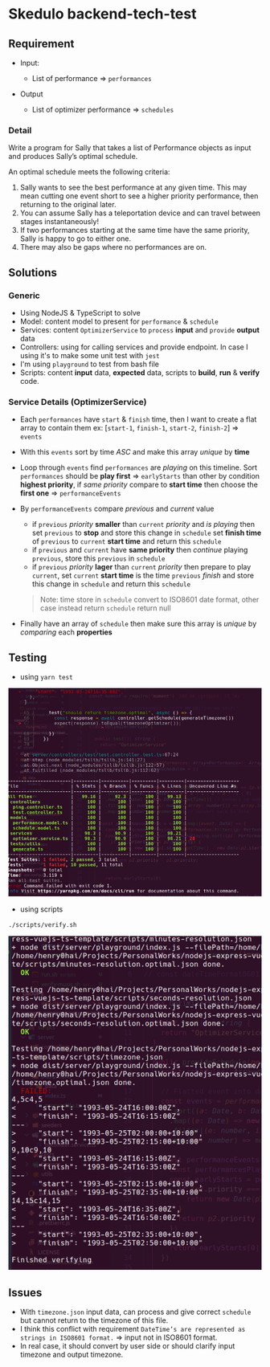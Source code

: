 # Skedulo backend-tech-test

## Requirement

- Input:
  - List of performance => `performances`

- Output
  - List of optimizer performance => `schedules`

### Detail

Write a program for Sally that takes a list of Performance objects as input and produces Sally’s optimal schedule. 

An optimal schedule meets the following criteria: 
1. Sally wants to see the best performance at any given time. This may mean cutting one event short to see a higher priority performance, then returning to the original later. 
2. You can assume Sally has a teleportation device and can travel between stages instantaneously! 
3. If two performances starting at the same time have the same priority, Sally is happy to go to either one. 
4. There may also be gaps where no performances are on. 

## Solutions

### Generic

- Using NodeJS & TypeScript to solve
- Model: content model to present for `performance` & `schedule`
- Services: content `OptimizerService` to `process` **input** and `provide` **output** data
- Controllers: using for calling services and provide endpoint. In case I using it's to make some unit test with `jest`
- I'm using `playground` to test from bash file
- Scripts: content **input** data, **expected** data, scripts to **build**, **run** & **verify** code.

### Service Details (OptimizerService)

- Each `performances` have `start` & `finish` time, then I want to create a flat array to contain them ex: [`start-1`, `finish-1`, `start-2`, `finish-2`] => `events`

- With this `events` sort by time *ASC* and make this array *unique* by **time**

- Loop through `events` find `performances` are *playing* on this timeline. Sort `performances` should be **play first** => `earlyStarts` than other by condition **highest priority**, if *same priority* compare to **start time** then choose the **first one** => `performanceEvents`

- By `performanceEvents` compare *previous* and *current* value
  - if `previous` *priority* **smaller** than `current` *priority* and *is playing* then set `previous` to **stop** and store this change in `schedule` set **finish time** of `previous` to `current` **start time** and return this `schedule`
  - if `previous` and `current` have **same priority** then *continue* playing `previous`, store this `previous` in `schedule`
  - if `previous` *priority* **lager** than `current` *priority* then prepare to play `current`, set `current` **start time** is the time `previous` *finish* and store this change in `schedule` and return this `schedule`
  > Note: time store in `schedule` convert to ISO8601 date format, other case instead return `schedule` return null

- Finally have an array of `schedule` then make sure this array is *unique* by *comparing* each **properties**

## Testing

- using `yarn test`

![yarn-test](./img/yarn-test.png)

- using scripts

```sh
./scripts/verify.sh
```

![script-test](./img/script-test.png)

## Issues

- With `timezone.json` input data, can process and give correct `schedule` but cannot return to the timezone of this file.
- I think this conflict with requirement `DateTime’s are represented as strings in ISO8601 format.` => input not in ISO8601 format.
- In real case, it should convert by user side or should clarify input timezone and output timezone.
